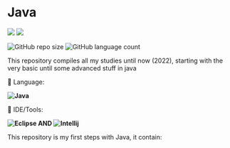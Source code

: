 # Java

<p align="left">

  <a href="https://www.linkedin.com/in/vin%C3%ADcius-valle-beraldo-9b85a2208/" alt="Linkedin">
  <img src="https://img.shields.io/badge/-Linkedin-0e76a8?style=flat-square&logo=Linkedin&logoColor=white&link=" /></a>

  <a href="https://www.instagram.com/marquis_cthulhu_styles/" alt="Instagram">
  <img src="https://img.shields.io/badge/-Instagram-DF0174?style=flat-square&labelColor=DF0174&logo=instagram&logoColor=white&link=LINK-DO-SEU-INSTAGRAM"/></a>
</p>  

![GitHub repo size](https://img.shields.io/github/repo-size/MrFahrenhei/Java-1?style=for-the-badge)
![GitHub language count](https://img.shields.io/github/languages/count/MrFahrenhei/Java-1?style=for-the-badge)

This repository compiles all my studies until now (2022), starting with the very basic until some advanced stuff in java

<p align="left">
  🦄 Language: <strong> 
  
  ![Java](https://img.shields.io/badge/Java-ED8B00?style=for-the-badge&logo=java&logoColor=white) 
  
  </strong>
</p>

<p align="left">
  💼 IDE/Tools: <strong>
  
  ![Eclipse](https://img.shields.io/badge/Eclipse-2C2255?style=for-the-badge&logo=eclipse&logoColor=white)
  AND
  ![Intellij](https://img.shields.io/badge/IntelliJ_IDEA-333333.svg?style=for-the-badge&logo=intellij-idea&logoColor=white)
  
  </strong>
</p>

This repository is my first steps with Java, it contain:
